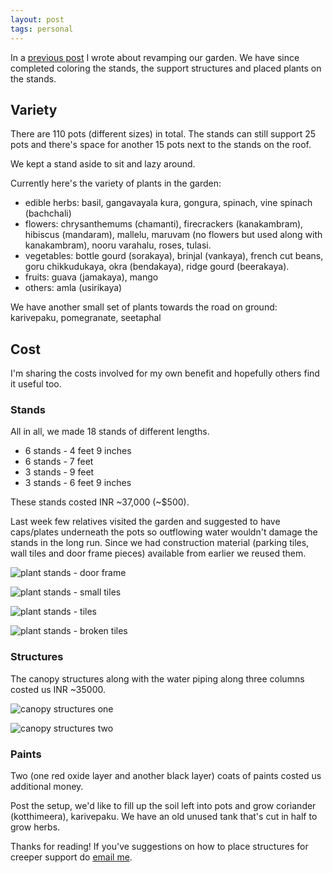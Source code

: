 ```yaml
---
layout: post
tags: personal
---
```


In a [previous post](https://bkamapantula.github.io/2020/10/05/garden.html) I wrote about revamping our garden. We have since completed coloring the stands, the support structures and placed plants on the stands.

## Variety

There are 110 pots (different sizes) in total. The stands can still support 25 pots and there's space for another 15 pots next to the stands on the roof.

We kept a stand aside to sit and lazy around.

Currently here's the variety of plants in the garden:

- edible herbs: basil, gangavayala kura, gongura, spinach, vine spinach (bachchali)
- flowers: chrysanthemums (chamanti), firecrackers (kanakambram), hibiscus (mandaram), mallelu, maruvam (no flowers but used along with kanakambram), nooru varahalu, roses, tulasi.
- vegetables: bottle gourd (sorakaya), brinjal (vankaya), french cut beans, goru chikkudukaya, okra (bendakaya), ridge gourd (beerakaya).
- fruits: guava (jamakaya), mango
- others: amla (usirikaya)

We have another small set of plants towards the road on ground: karivepaku, pomegranate, seetaphal

## Cost
I'm sharing the costs involved for my own benefit and hopefully others find it useful too.

### Stands
All in all, we made 18 stands of different lengths.

- 6 stands - 4 feet 9 inches
- 6 stands - 7 feet
- 3 stands - 9 feet
- 3 stands - 6 feet 9 inches

These stands costed INR ~37,000 (~$500).

Last week few relatives visited the garden and suggested to have caps/plates underneath the pots so outflowing water wouldn't damage the stands in the long run. Since we had construction material (parking tiles, wall tiles and door frame pieces) available from earlier we reused them.

![plant stands - door frame](../../../images/garden-plants-support-1.jpg)

![plant stands - small tiles](../../../images/garden-plants-support-2.jpg)

![plant stands - tiles](../../../images/garden-plants-support-3.jpg)

![plant stands - broken tiles](../../../images/garden-plants-support-4.jpg)

### Structures
The canopy structures along with the water piping along three columns costed us INR ~35000.

![canopy structures one](../../../images/garden-setup-1.jpg)

![canopy structures two](../../../images/garden-setup-2.jpg)

### Paints
Two (one red oxide layer and another black layer) coats of paints costed us additional money.

Post the setup, we'd like to fill up the soil left into pots and grow coriander (kotthimeera), karivepaku. We have an old unused tank that's cut in half to grow herbs.

Thanks for reading! If you've suggestions on how to place structures for creeper support do [email me](mailto:talk2kish@gmail.com).
